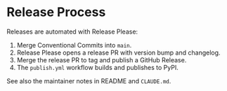 # Release Process

Releases are automated with Release Please:

1. Merge Conventional Commits into `main`.
2. Release Please opens a release PR with version bump and changelog.
3. Merge the release PR to tag and publish a GitHub Release.
4. The `publish.yml` workflow builds and publishes to PyPI.

See also the maintainer notes in README and `CLAUDE.md`.

